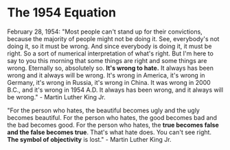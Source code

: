 # The 1954 Equation

February 28, 1954: "Most people can't stand up for their convictions, because the majority of people might not be doing it. See, everybody's not doing it, so it must be wrong. And since everybody is doing it, it must be right. So a sort of numerical interpretation of what's right. But I'm here to say to you this morning that some things are right and some things are wrong. Eternally so, absolutely so. **It's wrong to hate.** It always has been wrong and it always will be wrong. It's wrong in America, it's wrong in Germany, it's wrong in Russia, it's wrong in China. It was wrong in 2000 B.C., and it's wrong in 1954 A.D. It always has been wrong, and it always will be wrong." - Martin Luther King Jr.

"For the person who hates, the beautiful becomes ugly and the ugly becomes beautiful. For the person who hates, the good becomes bad and the bad becomes good. For the person who hates, the **true becomes false and the false becomes true**. That's what hate does. You can't see right. **The symbol of objectivity** is lost." - Martin Luther King Jr.
